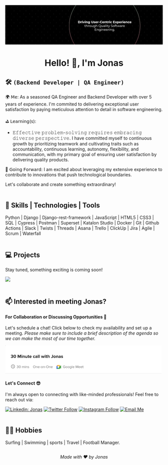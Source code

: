 <img src="assets/media/jonasjon.png" size="500">

<h1 align="center"> Hello! 👋, I'm Jonas</h1>

## 🛠️ **`(Backend Developer | QA Engineer)`**

🌍 𝖬𝖾:
As a seasoned QA Engineer and Backend Developer with over 5 years of experience. I'm commited to delivering exceptional user satisfaction by paying meticulous attention to detail in software engineering. 

⛳️ 𝖫𝖾𝖺𝗋𝗇𝗂𝗇𝗀(𝗌):
- 𝙴𝚏𝚏𝚎𝚌𝚝𝚒𝚟𝚎 𝚙𝚛𝚘𝚋𝚕𝚎𝚖-𝚜𝚘𝚕𝚟𝚒𝚗𝚐 𝚛𝚎𝚚𝚞𝚒𝚛𝚎𝚜 𝚎𝚖𝚋𝚛𝚊𝚌𝚒𝚗𝚐 𝚍𝚒𝚟𝚎𝚛𝚜𝚎 𝚙𝚎𝚛𝚜𝚙𝚎𝚌𝚝𝚒𝚟𝚎.
I have committed myself to continuous growth by prioritizing teamwork and cultivating traits such as accountability, continuous learning, autonomy, flexibility, and communication, with my primary goal of ensuring user satisfaction by delivering quality products.

🎯 𝖦𝗈𝗂𝗇𝗀 𝖥𝗈𝗋𝗐𝖺𝗋𝖽: 
I am excited about leveraging my extensive experience to contribute to innovations that push technological boundaries.

Let's collaborate and create something extraordinary!
<br><br>

## 🔧 Skills | Technologies | Tools
Python | Django | Django-rest-framework | JavaScript | HTML5 | CSS3 | SQL | Cypress | Postman | Superset | Katalon Studio | Docker | Git | Github Actions | Slack | Twists | Threads | Asana | Trello | ClickUp | Jira | Agile | Scrum | Waterfall
<br><br>

## 💻 Projects

<!-- Start Project Cards -->

Stay tuned, something exciting is coming soon!

<!-- End Project Cards -->

[<img src="https://custom-icon-badges.demolab.com/badge/-View%20More-blue?style=for-the-badge&logo=smile&logoColor=white"/>](https://github.io/thejonasjon)
<br><br>

## 📫 Interested in meeting Jonas?

#### For Collaboration or Discussing Opportunities 🤝
Let's schedule a chat! Click below to check my availability and set up a meeting.
*Please make sure to include a brief description of the agenda so we can make the most of our time together.*

<a href="https://calendly.com/thejonasjon/30min" target="_blank"><img width="500" alt="jonas meet_link" src="assets/media/meeting_with_thejonasjon.png"></a>

#### Let's Connect 😎
I'm always open to connecting with like-minded professionals!
Feel free to reach out via:

[![Linkedin: Jonas](https://img.shields.io/badge/-LinkedIn-blue?style=flat-square&logo=Linkedin&logoColor=white&link=https://www.linkedin.com/in/anmol-p-singh/)](https://www.linkedin.com/in/thejonasjon/)
[![Twitter Follow](https://img.shields.io/twitter/follow/thejonasjon?label=Follow&color=%bdc3c7)](https://twitter.com/intent/follow?screen_name=thejonasjon)
[![Instagram Follow](https://img.shields.io/badge/-Instagram?style=social&logo=Instagram&logoColor=%23EA4335&label=Instagram&color=%bdc3c7)](https://www.instagram.com/thejonasjon/)
[![Email Me](https://img.shields.io/badge/Email%20Me-%23EA4335?style=social&logo=Gmail&logoColor=%23EA4335&color=%232c3e50)](mailto:jonas.humenu@gmail.com)
<br><br>
 
## 🏄‍♂️ Hobbies
Surfing | Swimming | sports | Travel | Football Manager.
<br>
##
<p align="center"> <i><a href="https://github.com/thejonasjon/" style="text-decoration: none; color: inherit;">Made with ❤️ by Jonas</a></i></p>

